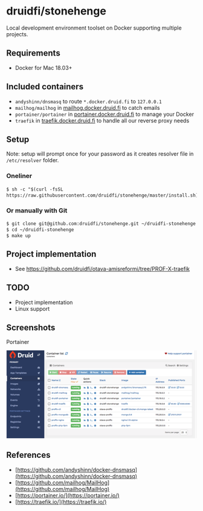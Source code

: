 # druidfi/stonehenge

Local development environment toolset on Docker supporting multiple projects.

## Requirements

- Docker for Mac 18.03+

## Included containers

- `andyshinn/dnsmasq` to route `*.docker.druid.fi` to `127.0.0.1`
- `mailhog/mailhog` in [mailhog.docker.druid.fi](http://mailhog.docker.druid.fi) to catch emails
- `portainer/portainer` in [portainer.docker.druid.fi](http://portainer.docker.druid.fi) to manage your Docker
- `traefik` in [traefik.docker.druid.fi](http://traefik.docker.druid.fi) to handle all our reverse proxy needs

## Setup

Note: setup will prompt once for your password as it creates resolver file in `/etc/resolver` folder.

### Oneliner

```
$ sh -c "$(curl -fsSL https://raw.githubusercontent.com/druidfi/stonehenge/master/install.sh)"
```

### Or manually with Git

```
$ git clone git@github.com:druidfi/stonehenge.git ~/druidfi-stonehenge
$ cd ~/druidfi-stonehenge
$ make up
```

## Project implementation

- See https://github.com/druidfi/otava-amisreformi/tree/PROF-X-traefik

## TODO

- Project implementation
- Linux support

## Screenshots

Portainer

![alt text](portainer_screenshot.png "Portainer screenshot")

## References

- [https://github.com/andyshinn/docker-dnsmasq](https://github.com/andyshinn/docker-dnsmasq)
- [https://github.com/mailhog/MailHog](https://github.com/mailhog/MailHog)
- [https://portainer.io/](https://portainer.io/)
- [https://traefik.io/](https://traefik.io/)
